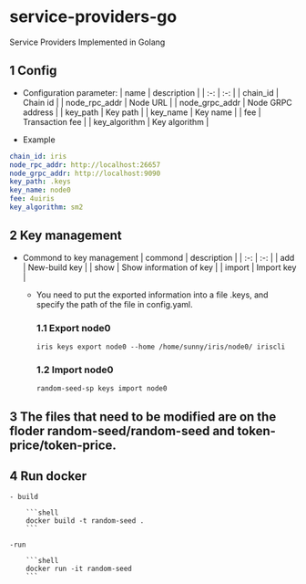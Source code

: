 # service-providers-go
Service Providers Implemented in Golang

## 1 Config

- Configuration parameter:
| name | description |
| :-: | :-: |
| chain_id | Chain id |
| node_rpc_addr | Node URL |
| node_grpc_addr | Node GRPC address |
| key_path | Key path |
| key_name | Key name |
| fee | Transaction fee |
| key_algorithm | Key algorithm |

- Example
```yaml
chain_id: iris
node_rpc_addr: http://localhost:26657
node_grpc_addr: http://localhost:9090
key_path: .keys
key_name: node0
fee: 4uiris
key_algorithm: sm2
```

## 2 Key management

  - Commond to key management
    | commond | description |
    | :-: | :-: |
    | add | New-build key |
    | show | Show information of key |
    | import | Import key |
      
    - You need to put the exported information into a file .keys, and specify the path of the file in config.yaml.

      ### 1.1 Export node0

        ```shell
        iris keys export node0 --home /home/sunny/iris/node0/ iriscli
        ```

      ### 1.2 Import node0

        ```shell
        random-seed-sp keys import node0
        ```

## 3  The files that need to be modified are on the floder random-seed/random-seed and token-price/token-price.

## 4 Run docker

    - build
    
        ```shell
        docker build -t random-seed .
        ```
    
    -run

        ```shell
        docker run -it random-seed
        ```
